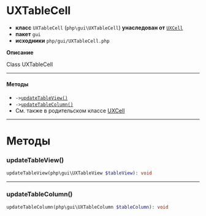 # UXTableCell

- **класс** `UXTableCell` (`php\gui\UXTableCell`) **унаследован от** [`UXCell`](https://github.com/VenityStudio/android/tree/master/jphp-android-ext/api-docs/classes/php/gui/UXCell.ru.md)
- **пакет** `gui`
- **исходники** `php/gui/UXTableCell.php`

**Описание**

Class UXTableCell

---

#### Методы

- `->`[`updateTableView()`](#method-updatetableview)
- `->`[`updateTableColumn()`](#method-updatetablecolumn)
- См. также в родительском классе [UXCell](https://github.com/VenityStudio/android/tree/master/jphp-android-ext/api-docs/classes/php/gui/UXCell.ru.md)

---
# Методы

<a name="method-updatetableview"></a>

### updateTableView()
```php
updateTableView(php\gui\UXTableView $tableView): void
```

---

<a name="method-updatetablecolumn"></a>

### updateTableColumn()
```php
updateTableColumn(php\gui\UXTableColumn $tableColumn): void
```